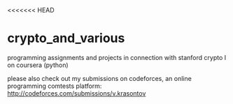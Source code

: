 <<<<<<< HEAD
# crypto_and_various
programming assignments and projects in connection with stanford crypto I on coursera (python)

please also check out my submissions on codeforces, an online programming comtests platform:
http://codeforces.com/submissions/v.krasontov
